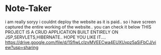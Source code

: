 # Note-Taker

i am really soryy i couldnt deploy the website as it is paid.. so i have screen captured the entire working of the website.. you can check it below
THIS PROJECT IS A CRUD APPLICATION BUILT ENTIRELY ON JSP,SERVLETS,HIBERNATE..
HOPE YOU LIKE IT....
https://drive.google.com/file/d/1SfIwLcIzvMVEECwa4EUXUxpz5aSiFbCJ/view?usp=sharing
